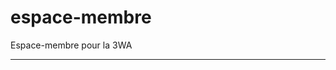 # espace-membre
Espace-membre pour la 3WA

----------

<img src="http://puu.sh/tIcYA/f560e91980.png" alt="">